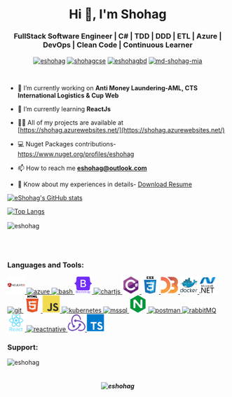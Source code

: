 <h1 align="center">Hi 👋, I'm Shohag</h1>
<h3 align="center">FullStack Software Engineer | C# | TDD | DDD | ETL | Azure | DevOps | Clean Code | Continuous Learner</h3>

<p align="center">
<a href="https://linkedin.com/in/eshohag" target="blank"><img align="center" src="https://cdn.jsdelivr.net/npm/simple-icons@3.0.1/icons/linkedin.svg" alt="eshohag" height="30" width="40" /></a>
<a href="https://fb.com/shohagcse" target="blank"><img align="center" src="https://cdn.jsdelivr.net/npm/simple-icons@3.0.1/icons/facebook.svg" alt="shohagcse" height="30" width="40" /></a>
<a href="https://twitter.com/eshohagbd" target="blank"><img align="center" src="https://cdn.jsdelivr.net/npm/simple-icons@3.0.1/icons/twitter.svg" alt="eshohagbd" height="30" width="40" /></a>
<a href="https://stackoverflow.com/users/md-shohag-mia" target="blank"><img align="center" src="https://cdn.jsdelivr.net/npm/simple-icons@3.0.1/icons/stackoverflow.svg" alt="md-shohag-mia" height="30" width="40" /></a>
</p>

<br>

- 🔭 I’m currently working on **Anti Money Laundering-AML, CTS International Logistics & Cup Web**

- 🌱 I’m currently learning **ReactJs**

- 👨‍💻 All of my projects are available at [https://shohag.azurewebsites.net/](https://shohag.azurewebsites.net/)

- 💻 Nuget Packages contributions- https://www.nuget.org/profiles/eshohag

- 📫 How to reach me **eshohag@outlook.com**

- 📄 Know about my experiences in details- <a href="https://rb.gy/2w7bqr" target="_blank">Download Resume</a>

[![eShohag's GitHub stats](https://github-readme-stats.vercel.app/api?username=eshohag&count_private=true&show_icons=true&theme=radical)](https://github.com/eshohag/github-readme-stats)

[![Top Langs](https://github-readme-stats.vercel.app/api/top-langs/?username=eshohag)](https://github.com/eshohag/github-readme-stats)

<p><img align="center" src="https://github-readme-streak-stats.herokuapp.com/?user=eshohag&" alt="eshohag" /></p>
<br>
<br>

<h3 align="left">Languages and Tools:</h3>
<p align="left"> <a href="https://angular.io" target="_blank"> <img src="https://raw.githubusercontent.com/devicons/devicon/master/icons/angularjs/angularjs-original-wordmark.svg" alt="angularjs" width="40" height="40"/> </a> <a href="https://azure.microsoft.com/en-in/" target="_blank"> <img src="https://www.vectorlogo.zone/logos/microsoft_azure/microsoft_azure-icon.svg" alt="azure" width="40" height="40"/> </a> <a href="https://www.gnu.org/software/bash/" target="_blank"> <img src="https://www.vectorlogo.zone/logos/gnu_bash/gnu_bash-icon.svg" alt="bash" width="40" height="40"/> </a> <a href="https://getbootstrap.com" target="_blank"> <img src="https://raw.githubusercontent.com/devicons/devicon/master/icons/bootstrap/bootstrap-plain-wordmark.svg" alt="bootstrap" width="40" height="40"/> </a> <a href="https://www.chartjs.org" target="_blank"> <img src="https://www.chartjs.org/media/logo-title.svg" alt="chartjs" width="40" height="40"/> </a> <a href="https://www.w3schools.com/cs/" target="_blank"> <img src="https://raw.githubusercontent.com/devicons/devicon/master/icons/csharp/csharp-original.svg" alt="csharp" width="40" height="40"/> </a> <a href="https://www.w3schools.com/css/" target="_blank"> <img src="https://raw.githubusercontent.com/devicons/devicon/master/icons/css3/css3-original-wordmark.svg" alt="css3" width="40" height="40"/> </a> <a href="https://d3js.org/" target="_blank"> <img src="https://raw.githubusercontent.com/devicons/devicon/master/icons/d3js/d3js-original.svg" alt="d3js" width="40" height="40"/> </a> <a href="https://www.docker.com/" target="_blank"> <img src="https://raw.githubusercontent.com/devicons/devicon/master/icons/docker/docker-original-wordmark.svg" alt="docker" width="40" height="40"/> </a> <a href="https://dotnet.microsoft.com/" target="_blank"> <img src="https://raw.githubusercontent.com/devicons/devicon/master/icons/dot-net/dot-net-original-wordmark.svg" alt="dotnet" width="40" height="40"/> </a> <a href="https://git-scm.com/" target="_blank"> <img src="https://www.vectorlogo.zone/logos/git-scm/git-scm-icon.svg" alt="git" width="40" height="40"/> </a> <a href="https://www.w3.org/html/" target="_blank"> <img src="https://raw.githubusercontent.com/devicons/devicon/master/icons/html5/html5-original-wordmark.svg" alt="html5" width="40" height="40"/> </a> <a href="https://developer.mozilla.org/en-US/docs/Web/JavaScript" target="_blank"> <img src="https://raw.githubusercontent.com/devicons/devicon/master/icons/javascript/javascript-original.svg" alt="javascript" width="40" height="40"/> </a> <a href="https://kubernetes.io" target="_blank"> <img src="https://www.vectorlogo.zone/logos/kubernetes/kubernetes-icon.svg" alt="kubernetes" width="40" height="40"/> </a> <a href="https://www.microsoft.com/en-us/sql-server" target="_blank"> <img src="https://cdn.worldvectorlogo.com/logos/microsoft-sql-server.svg" alt="mssql" width="40" height="40"/> </a> <a href="https://www.nginx.com" target="_blank"> <img src="https://raw.githubusercontent.com/devicons/devicon/master/icons/nginx/nginx-original.svg" alt="nginx" width="40" height="40"/> </a> <a href="https://postman.com" target="_blank"> <img src="https://www.vectorlogo.zone/logos/getpostman/getpostman-icon.svg" alt="postman" width="40" height="40"/> </a> <a href="https://www.rabbitmq.com" target="_blank"> <img src="https://www.vectorlogo.zone/logos/rabbitmq/rabbitmq-icon.svg" alt="rabbitMQ" width="40" height="40"/> </a> <a href="https://reactjs.org/" target="_blank"> <img src="https://raw.githubusercontent.com/devicons/devicon/master/icons/react/react-original-wordmark.svg" alt="react" width="40" height="40"/> </a> <a href="https://reactnative.dev/" target="_blank"> <img src="https://reactnative.dev/img/header_logo.svg" alt="reactnative" width="40" height="40"/> </a> <a href="https://redux.js.org" target="_blank"> <img src="https://raw.githubusercontent.com/devicons/devicon/master/icons/redux/redux-original.svg" alt="redux" width="40" height="40"/> </a> <a href="https://www.typescriptlang.org/" target="_blank"> <img src="https://raw.githubusercontent.com/devicons/devicon/master/icons/typescript/typescript-original.svg" alt="typescript" width="40" height="40"/> </a> </p>

<h3 align="left">Support:</h3>
<p>
  <a href="https://www.buymeacoffee.com/eshohag">
    <img align="left" src="https://cdn.buymeacoffee.com/buttons/v2/default-yellow.png" height="50" width="210" alt="eshohag" />
  </a>
</p>
<br>
<br>
<h5 align="center"><img src="https://profile-counter.glitch.me/eshohag/count.svg" alt="eshohag" /></h5>
